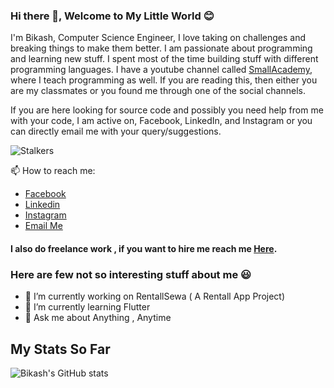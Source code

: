 ### Hi there 👋, Welcome to My Little World 😊

<!--
**bikashthapa01/bikashthapa01** is a ✨ _special_ ✨ repository because its `README.md` (this file) appears on your GitHub profile.

Here are some ideas to get you started:

- 🔭 I’m currently working on ...
- 🌱 I’m currently learning ...
- 👯 I’m looking to collaborate on ...
- 🤔 I’m looking for help with ...
- 💬 Ask me about ...
- 📫 How to reach me: ...
- 😄 Pronouns: ...
- ⚡ Fun fact: ...
-->

I'm Bikash, Computer Science Engineer, I love taking on challenges and breaking things to make them better. I am passionate about programming and learning new stuff. I spent most of the time building stuff with different programming languages. I have a youtube channel called [SmallAcademy](https://youtube.com/smallacademy), where I teach programming as well. 
If you are reading this, then either you are my classmates or you found me through one of the social channels.

If you are here looking for source code and possibly you need help from me with your code, I am active on, Facebook, LinkedIn, and Instagram or you can directly email me with your query/suggestions.

![Stalkers](https://komarev.com/ghpvc/?username=bikashthapa01)

📫 How to reach me: 
- [Facebook](https://fb.com/bikashny2)
- [Linkedin](https://linkedin.com/in/bikashny)
- [Instagram](https://www.instagram.com/bikashny1/) 
- [Email Me](mailto:thapabikash48@gmail.com)

#### I also do freelance work , if you want to hire me reach me [Here](mailto:thapabikash48@gmail.com).


### Here are few not so interesting stuff about me 😃
- 🔭 I’m currently working on RentallSewa ( A Rentall App Project) 
- 🌱 I’m currently learning Flutter
- 💬 Ask me about Anything , Anytime

## My Stats So Far 
![Bikash's GitHub stats](https://github-readme-stats.vercel.app/api?username=bikashthapa01&theme=highcontrast&show_icons=true)
